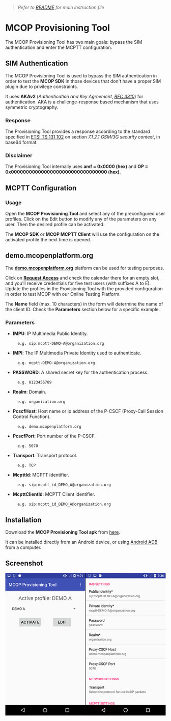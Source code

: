 > *Refer to* [*README*](../README.md) *for main instruction file*

# MCOP Provisioning Tool

The MCOP Provisioning Tool has two main goals: bypass the SIM authentication and enter the MCPTT configuration.

## SIM Authentication

The MCOP Provisioning Tool is used to bypass the SIM authentication in order to test the **MCOP SDK** in those devices that don't have a proper SIM plugin due to privilege constraints.

It uses **AKAv2** (*Authentication and Key Agreement*, [*RFC 3310*](https://tools.ietf.org/html/rfc3310)) for authentication. AKA is a challenge-response based mechanism that uses symmetric cryptography.

### Response

The Provisioning Tool provides a response according to the standard specified in [ETSI TS 131 102](http://www.etsi.org/deliver/etsi_ts/131100_131199/131102/14.04.00_60/ts_131102v140400p.pdf) on section *7.1.2.1 GSM/3G security context*, in base64 format.

### Disclaimer

The Provisioning Tool internally uses **amf = 0x0000 (hex)** and **OP = 0x00000000000000000000000000000000 (hex)**.

## MCPTT Configuration

### Usage

Open the **MCOP Provisioning Tool** and select any of the preconfigured user profiles. Click on the Edit button to modify any of the parameters on any user. Then the desired profile can be activated.

The **MCOP SDK** or **MCOP MCPTT Client** will use the configuration on the activated profile the next time is opened.

## demo.mcopenplatform.org

The [**demo.mcopenplatform.org**](https://demo.mcopenplatform.org/) platform can be used for testing purposes. 

Click on [**Request Access**](https://demo.mcopenplatform.org/reserve) and check the calendar there for an empty slot, and you'll receive credentials for five test users (with suffixes A to E). Update the profiles in the Provisioning Tool with the provided configuration in order to test MCOP with our Online Testing Platform.

The **Name** field (max. 10 characters) in the form will determine the name of the client ID. Check the **Parameters** section below for a specific example.

### Parameters

* **IMPU**: IP Multimedia Public Identity.

		e.g. sip:mcptt-DEMO-A@organization.org

* **IMPI**: The IP Multimedia Private Identity used to authenticate.

		e.g. mcptt-DEMO-A@organization.org

* **PASSWORD**: A shared secret key for the authentication process.

		e.g. 0123456789

* **Realm**: Domain.

		e.g. organization.org

* **PcscfHost**: Host name or ip address of the P-CSCF (Proxy-Call Session Control Function).

		e.g. demo.mcopenplatform.org

* **PcscfPort**: Port number of the P-CSCF.

		e.g. 5070

* **Transport**: Transport protocol.

		e.g. TCP

* **McpttId**: MCPTT identifier.

		e.g. sip:mcptt_id_DEMO_A@organization.org

* **McpttClientId**: MCPTT Client identifier.

		e.g. sip:mcptt_id_DEMO_A@organization.org

## Installation

Download the **MCOP Provisioning Tool apk** from [here](https://demo.mcopenplatform.org/gitlist/mcop/MCOP-SDK.git/raw/master/provisioning/MCOP_ProvisioningTool.apk).

It can be installed directly from an Android device, or using [Android ADB](https://developer.android.com/studio/command-line/adb) from a computer.

## Screenshot
		
![MCOP Provisioning Tool](../images/provisioning_tool.png)




